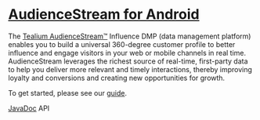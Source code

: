 # [AudienceStream for Android](http://tealium.github.io/audiencestream-android/)

The [Tealium AudienceStream™](http://tealium.com/resources/tealium-audiencestream/) Influence DMP (data management platform) enables you to build a universal 360-degree customer profile to better influence and engage visitors in your web or mobile channels in real time. AudienceStream leverages the richest source of real-time, first-party data to help you deliver more relevant and timely interactions, thereby improving loyalty and conversions and creating new opportunities for growth.

To get started, please see our [guide](http://tealium.github.io/audiencestream-android/getting-started.html). 

[JavaDoc](http://tealium.github.io/audiencestream-android/javadoc/) API